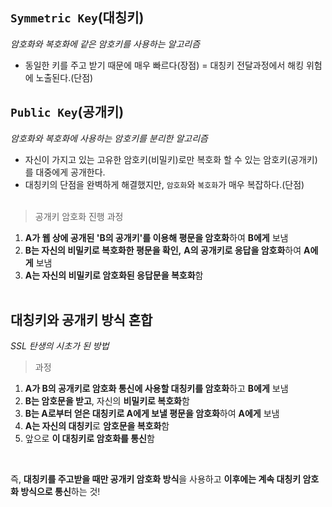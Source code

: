 ## `Symmetric Key`(대칭키)
*암호화와 복호화에 같은 암호키를 사용하는 알고리즘*
- 동일한 키를 주고 받기 때문에 매우 빠르다(장점)
= 대칭키 전달과정에서 해킹 위험에 노출된다.(단점)

## `Public Key`(공개키)
*암호화와 복호화에 사용하는 암호키를 분리한 알고리즘*
- 자신이 가지고 있는 고유한 암호키(비밀키)로만 복호화 할 수 있는 암호키(공개키)를 대중에게 공개한다. 
- 대칭키의 단점을 완벽하게 해결했지만, `암호화`와 `복호화`가 매우 복잡하다.(단점)
<br><br>

> 공개키 암호화 진행 과정
1. **A가 웹 상에 공개된 'B의 공개키'를 이용해 평문을 암호화**하여 **B에게** 보냄
2. **B는 자신의 비밀키로 복호화한 평문을 확인,** **A의 공개키로 응답을 암호화**하여 **A에게** 보냄
3. **A는 자신의 비밀키로 암호화된 응답문을 복호화**함
<br><br>


## 대칭키와 공개키 방식 혼합
*SSL 탄생의 시초가 된 방법*
> 과정
1. **A가 B의 공개키로 암호화 통신에 사용할 대칭키를 암호화**하고 **B에게** 보냄
2. **B는 암호문을 받고**, 자신의 **비밀키로 복호화**함
3. **B는 A로부터 얻은 대칭키로 A에게 보낼 평문을 암호화**하여 **A에게** 보냄
4. **A는 자신의 대칭키**로 **암호문을 복호화**함
5. 앞으로 **이 대칭키로 암호화를 통신**함

<br>

즉, **대칭키를 주고받을 때만 공개키 암호화 방식**을 사용하고 **이후에는 계속 대칭키 암호화 방식으로 통신**하는 것!
